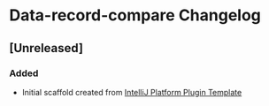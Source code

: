 <!-- Keep a Changelog guide -> https://keepachangelog.com -->

# Data-record-compare Changelog

## [Unreleased]
### Added
- Initial scaffold created from [IntelliJ Platform Plugin Template](https://github.com/JetBrains/intellij-platform-plugin-template)
